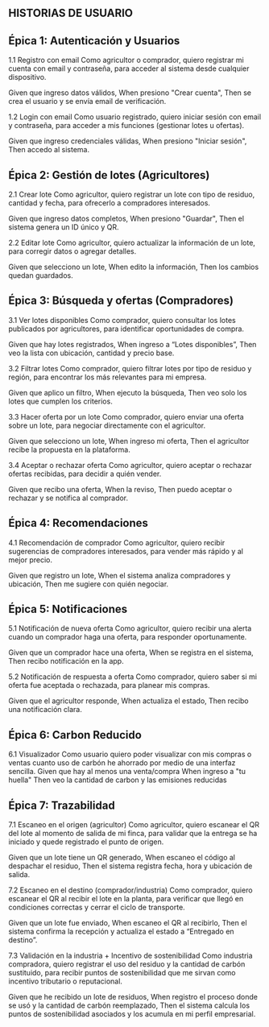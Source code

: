 ## HISTORIAS DE USUARIO
## Épica 1: Autenticación y Usuarios

1.1 Registro con email
Como agricultor o comprador,
quiero registrar mi cuenta con email y contraseña,
para acceder al sistema desde cualquier dispositivo.

Given que ingreso datos válidos,
When presiono "Crear cuenta",
Then se crea el usuario y se envía email de verificación.

1.2 Login con email
Como usuario registrado,
quiero iniciar sesión con email y contraseña,
para acceder a mis funciones (gestionar lotes u ofertas).

Given que ingreso credenciales válidas,
When presiono "Iniciar sesión",
Then accedo al sistema.

## Épica 2: Gestión de lotes (Agricultores)

2.1 Crear lote
Como agricultor,
quiero registrar un lote con tipo de residuo, cantidad y fecha,
para ofrecerlo a compradores interesados.

Given que ingreso datos completos,
When presiono "Guardar",
Then el sistema genera un ID único y QR.

2.2 Editar lote
Como agricultor,
quiero actualizar la información de un lote,
para corregir datos o agregar detalles.

Given que selecciono un lote,
When edito la información,
Then los cambios quedan guardados.

## Épica 3: Búsqueda y ofertas (Compradores)

3.1 Ver lotes disponibles
Como comprador,
quiero consultar los lotes publicados por agricultores,
para identificar oportunidades de compra.

Given que hay lotes registrados,
When ingreso a “Lotes disponibles”,
Then veo la lista con ubicación, cantidad y precio base.

3.2 Filtrar lotes
Como comprador,
quiero filtrar lotes por tipo de residuo y región,
para encontrar los más relevantes para mi empresa.

Given que aplico un filtro,
When ejecuto la búsqueda,
Then veo solo los lotes que cumplen los criterios.

3.3 Hacer oferta por un lote
Como comprador,
quiero enviar una oferta sobre un lote,
para negociar directamente con el agricultor.

Given que selecciono un lote,
When ingreso mi oferta,
Then el agricultor recibe la propuesta en la plataforma.

3.4 Aceptar o rechazar oferta
Como agricultor,
quiero aceptar o rechazar ofertas recibidas,
para decidir a quién vender.

Given que recibo una oferta,
When la reviso,
Then puedo aceptar o rechazar y se notifica al comprador.

## Épica 4: Recomendaciones

4.1 Recomendación de comprador
Como agricultor,
quiero recibir sugerencias de compradores interesados,
para vender más rápido y al mejor precio.

Given que registro un lote,
When el sistema analiza compradores y ubicación,
Then me sugiere con quién negociar.

## Épica 5: Notificaciones

5.1 Notificación de nueva oferta
Como agricultor,
quiero recibir una alerta cuando un comprador haga una oferta,
para responder oportunamente.

Given que un comprador hace una oferta,
When se registra en el sistema,
Then recibo notificación en la app.

5.2 Notificación de respuesta a oferta
Como comprador,
quiero saber si mi oferta fue aceptada o rechazada,
para planear mis compras.

Given que el agricultor responde,
When actualiza el estado,
Then recibo una notificación clara.

## Épica 6: Carbon Reducido

6.1 Visualizador
Como usuario quiero poder visualizar con mis compras o ventas cuanto uso de carbón he ahorrado por medio de una interfaz sencilla.
Given que hay al menos una venta/compra
When ingreso a "tu huella"
Then veo la cantidad de carbon y las emisiones reducidas

## Épica 7: Trazabilidad

7.1 Escaneo en el origen (agricultor)
Como agricultor,
quiero escanear el QR del lote al momento de salida de mi finca,
para validar que la entrega se ha iniciado y quede registrado el punto de origen.

Given que un lote tiene un QR generado,
When escaneo el código al despachar el residuo,
Then el sistema registra fecha, hora y ubicación de salida.

7.2 Escaneo en el destino (comprador/industria)
Como comprador,
quiero escanear el QR al recibir el lote en la planta,
para verificar que llegó en condiciones correctas y cerrar el ciclo de transporte.

Given que un lote fue enviado,
When escaneo el QR al recibirlo,
Then el sistema confirma la recepción y actualiza el estado a “Entregado en destino”.

7.3 Validación en la industria + Incentivo de sostenibilidad
Como industria compradora,
quiero registrar el uso del residuo y la cantidad de carbón sustituido,
para recibir puntos de sostenibilidad que me sirvan como incentivo tributario o reputacional.

Given que he recibido un lote de residuos,
When registro el proceso donde se usó y la cantidad de carbón reemplazado,
Then el sistema calcula los puntos de sostenibilidad asociados y los acumula en mi perfil empresarial.
